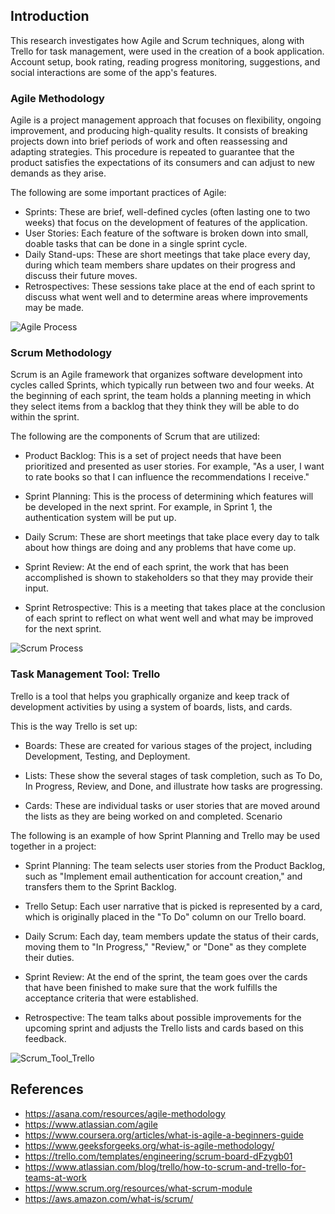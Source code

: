 ## **Introduction**
This research investigates how Agile and Scrum techniques, along with Trello for task management, were used in the creation of a book application. Account setup, book rating, reading progress monitoring, suggestions, and social interactions are some of the app's features.

### **Agile Methodology**

Agile is a project management approach that focuses on flexibility, ongoing improvement, and producing high-quality results. It consists of breaking projects down into brief periods of work and often reassessing and adapting strategies. This procedure is repeated to guarantee that the product satisfies the expectations of its consumers and can adjust to new demands as they arise.

The following are some important practices of Agile:

-	Sprints: These are brief, well-defined cycles (often lasting one to two weeks) that focus on the development of features of the application.
-	User Stories: Each feature of the software is broken down into small, doable tasks that can be done in a single sprint cycle.
-	Daily Stand-ups: These are short meetings that take place every day, during which team members share updates on their progress and discuss their future moves.
-	Retrospectives: These sessions take place at the end of each sprint to discuss what went well and to determine areas where improvements may be made.

![Agile Process](https://github.com/user-attachments/assets/1e488640-8700-49fb-a3eb-464fb11e6595)


### **Scrum Methodology**
Scrum is an Agile framework that organizes software development into cycles called Sprints, which typically run between two and four weeks. At the beginning of each sprint, the team holds a planning meeting in which they select items from a backlog that they think they will be able to do within the sprint.

The following are the components of Scrum that are utilized:

-	Product Backlog: This is a set of project needs that have been prioritized and presented as user stories. For example, "As a user, I want to rate books so that I can influence the recommendations I receive."

-	Sprint Planning: This is the process of determining which features will be developed in the next sprint. For example, in Sprint 1, the authentication system will be put up.

-	Daily Scrum: These are short meetings that take place every day to talk about how things are doing and any problems that have come up.

-	Sprint Review: At the end of each sprint, the work that has been accomplished is shown to stakeholders so that they may provide their input.

-	Sprint Retrospective: This is a meeting that takes place at the conclusion of each sprint to reflect on what went well and what may be improved for the next sprint.

![Scrum Process](https://github.com/user-attachments/assets/97a49578-4297-406a-95c6-de127ceacc27)

### **Task Management Tool: Trello**

Trello is a tool that helps you graphically organize and keep track of development activities by using a system of boards, lists, and cards.

This is the way Trello is set up:

-	Boards: These are created for various stages of the project, including Development, Testing, and Deployment.

-	Lists: These show the several stages of task completion, such as To Do, In Progress, Review, and Done, and illustrate how tasks are progressing.

-	Cards: These are individual tasks or user stories that are moved around the lists as they are being worked on and completed.
Scenario

The following is an example of how Sprint Planning and Trello may be used together in a project:

-	Sprint Planning: The team selects user stories from the Product Backlog, such as "Implement email authentication for account creation," and transfers them to the Sprint Backlog.

-	Trello Setup: Each user narrative that is picked is represented by a card, which is originally placed in the "To Do" column on our Trello board.

-	Daily Scrum: Each day, team members update the status of their cards, moving them to "In Progress," "Review," or "Done" as they complete their duties.

-	Sprint Review: At the end of the sprint, the team goes over the cards that have been finished to make sure that the work fulfills the acceptance criteria that were established.

-	Retrospective: The team talks about possible improvements for the upcoming sprint and adjusts the Trello lists and cards based on this feedback.

![Scrum_Tool_Trello](https://github.com/user-attachments/assets/9b09dc33-6f0e-462a-a9ca-2a731036e963)

## **References**
-	https://asana.com/resources/agile-methodology
-	https://www.atlassian.com/agile
-	https://www.coursera.org/articles/what-is-agile-a-beginners-guide
-	https://www.geeksforgeeks.org/what-is-agile-methodology/
-	https://trello.com/templates/engineering/scrum-board-dFzygb01
-	https://www.atlassian.com/blog/trello/how-to-scrum-and-trello-for-teams-at-work
-	https://www.scrum.org/resources/what-scrum-module
-	https://aws.amazon.com/what-is/scrum/
